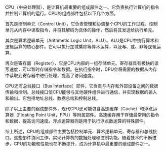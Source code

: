 CPU（中央处理器），是计算机最重要的组成部件之一。它负责执行计算机的指令并控制计算机的运行。CPU的组成部件包括以下几个方面。



首先是控制单元（Control Unit），它负责管理和协调整个CPU的工作过程。控制单元从内存中读取指令，并将其解码为具体的操作，然后将其发送给执行单元。



其次是算术逻辑单元（Arithmetic Logic Unit，ALU）。ALU是CPU中执行算术和逻辑运算的核心部件。它可以执行加减乘除等算术运算，以及与、或、非等逻辑运算。



再次是寄存器（Register），它是CPU内部的一组存储单元。寄存器具有极快的读写速度，可以暂时存储指令和数据。在执行指令时，CPU会将需要的数据从内存中读取到寄存器中进行处理，提高了访问速度。



CPU还有总线接口（Bus Interface）部件，它负责与内存和外部设备之间的数据传输和控制。总线接口使CPU能够与其他硬件组件进行通信，并实现数据的输入和输出。它包括地址总线、数据总线和控制总线。



除了以上主要的组成部件外，现代CPU还可能包含高速缓存（Cache）和浮点运算器（Floating Point Unit，FPU）等附属部件。高速缓存用于存储最常用的指令和数据，提高访问速度。浮点运算器则是用于执行浮点数运算的特殊部件。



综上所述，CPU的组成部件主要包括控制单元、算术逻辑单元、寄存器和总线接口。这些部件协同工作，实现计算机的数据处理和控制功能。随着技术的不断进步，CPU的功能和性能也在不断提升，成为计算机中最重要的组成部件之一。